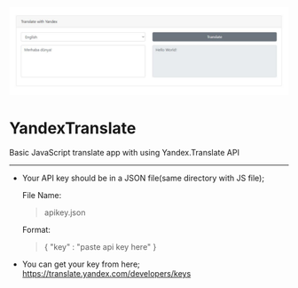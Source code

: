 ![alt text](https://github.com/hamdicatal/YandexTranslate/blob/master/screens/translate.JPG)

# YandexTranslate
Basic JavaScript translate app with using Yandex.Translate API

---

- Your API key should be in a JSON file(same directory with JS file);

  File Name: 
  > apikey.json

  Format:
  > { "key" : "paste api key here" }

- You can get your key from here; https://translate.yandex.com/developers/keys
